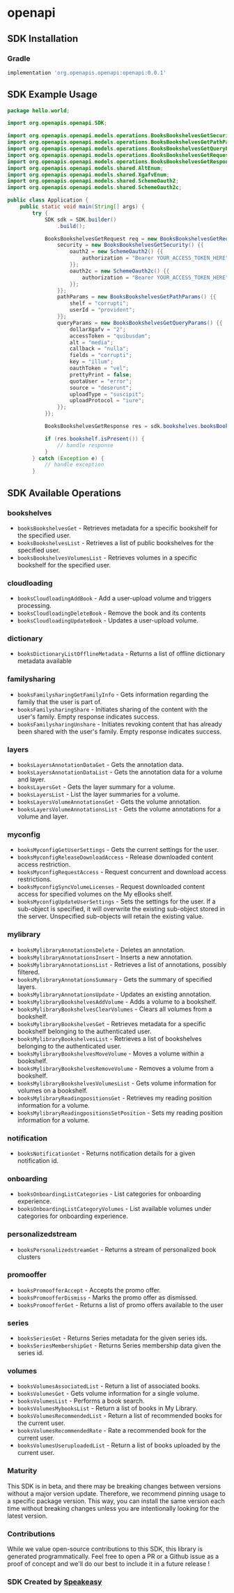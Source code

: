 # openapi

<!-- Start SDK Installation -->
## SDK Installation

### Gradle

```groovy
implementation 'org.openapis.openapi:openapi:0.0.1'
```
<!-- End SDK Installation -->

## SDK Example Usage
<!-- Start SDK Example Usage -->
```java
package hello.world;

import org.openapis.openapi.SDK;

import org.openapis.openapi.models.operations.BooksBookshelvesGetSecurity;
import org.openapis.openapi.models.operations.BooksBookshelvesGetPathParams;
import org.openapis.openapi.models.operations.BooksBookshelvesGetQueryParams;
import org.openapis.openapi.models.operations.BooksBookshelvesGetRequest;
import org.openapis.openapi.models.operations.BooksBookshelvesGetResponse;
import org.openapis.openapi.models.shared.AltEnum;
import org.openapis.openapi.models.shared.XgafvEnum;
import org.openapis.openapi.models.shared.SchemeOauth2;
import org.openapis.openapi.models.shared.SchemeOauth2c;

public class Application {
    public static void main(String[] args) {
        try {
            SDK sdk = SDK.builder()
                .build();

            BooksBookshelvesGetRequest req = new BooksBookshelvesGetRequest() {{
                security = new BooksBookshelvesGetSecurity() {{
                    oauth2 = new SchemeOauth2() {{
                        authorization = "Bearer YOUR_ACCESS_TOKEN_HERE";
                    }};
                    oauth2c = new SchemeOauth2c() {{
                        authorization = "Bearer YOUR_ACCESS_TOKEN_HERE";
                    }};
                }};
                pathParams = new BooksBookshelvesGetPathParams() {{
                    shelf = "corrupti";
                    userId = "provident";
                }};
                queryParams = new BooksBookshelvesGetQueryParams() {{
                    dollarXgafv = "2";
                    accessToken = "quibusdam";
                    alt = "media";
                    callback = "nulla";
                    fields = "corrupti";
                    key = "illum";
                    oauthToken = "vel";
                    prettyPrint = false;
                    quotaUser = "error";
                    source = "deserunt";
                    uploadType = "suscipit";
                    uploadProtocol = "iure";
                }};
            }};            

            BooksBookshelvesGetResponse res = sdk.bookshelves.booksBookshelvesGet(req);

            if (res.bookshelf.isPresent()) {
                // handle response
            }
        } catch (Exception e) {
            // handle exception
        }
```
<!-- End SDK Example Usage -->

<!-- Start SDK Available Operations -->
## SDK Available Operations


### bookshelves

* `booksBookshelvesGet` - Retrieves metadata for a specific bookshelf for the specified user.
* `booksBookshelvesList` - Retrieves a list of public bookshelves for the specified user.
* `booksBookshelvesVolumesList` - Retrieves volumes in a specific bookshelf for the specified user.

### cloudloading

* `booksCloudloadingAddBook` - Add a user-upload volume and triggers processing.
* `booksCloudloadingDeleteBook` - Remove the book and its contents
* `booksCloudloadingUpdateBook` - Updates a user-upload volume.

### dictionary

* `booksDictionaryListOfflineMetadata` - Returns a list of offline dictionary metadata available

### familysharing

* `booksFamilysharingGetFamilyInfo` - Gets information regarding the family that the user is part of.
* `booksFamilysharingShare` - Initiates sharing of the content with the user's family. Empty response indicates success.
* `booksFamilysharingUnshare` - Initiates revoking content that has already been shared with the user's family. Empty response indicates success.

### layers

* `booksLayersAnnotationDataGet` - Gets the annotation data.
* `booksLayersAnnotationDataList` - Gets the annotation data for a volume and layer.
* `booksLayersGet` - Gets the layer summary for a volume.
* `booksLayersList` - List the layer summaries for a volume.
* `booksLayersVolumeAnnotationsGet` - Gets the volume annotation.
* `booksLayersVolumeAnnotationsList` - Gets the volume annotations for a volume and layer.

### myconfig

* `booksMyconfigGetUserSettings` - Gets the current settings for the user.
* `booksMyconfigReleaseDownloadAccess` - Release downloaded content access restriction.
* `booksMyconfigRequestAccess` - Request concurrent and download access restrictions.
* `booksMyconfigSyncVolumeLicenses` - Request downloaded content access for specified volumes on the My eBooks shelf.
* `booksMyconfigUpdateUserSettings` - Sets the settings for the user. If a sub-object is specified, it will overwrite the existing sub-object stored in the server. Unspecified sub-objects will retain the existing value.

### mylibrary

* `booksMylibraryAnnotationsDelete` - Deletes an annotation.
* `booksMylibraryAnnotationsInsert` - Inserts a new annotation.
* `booksMylibraryAnnotationsList` - Retrieves a list of annotations, possibly filtered.
* `booksMylibraryAnnotationsSummary` - Gets the summary of specified layers.
* `booksMylibraryAnnotationsUpdate` - Updates an existing annotation.
* `booksMylibraryBookshelvesAddVolume` - Adds a volume to a bookshelf.
* `booksMylibraryBookshelvesClearVolumes` - Clears all volumes from a bookshelf.
* `booksMylibraryBookshelvesGet` - Retrieves metadata for a specific bookshelf belonging to the authenticated user.
* `booksMylibraryBookshelvesList` - Retrieves a list of bookshelves belonging to the authenticated user.
* `booksMylibraryBookshelvesMoveVolume` - Moves a volume within a bookshelf.
* `booksMylibraryBookshelvesRemoveVolume` - Removes a volume from a bookshelf.
* `booksMylibraryBookshelvesVolumesList` - Gets volume information for volumes on a bookshelf.
* `booksMylibraryReadingpositionsGet` - Retrieves my reading position information for a volume.
* `booksMylibraryReadingpositionsSetPosition` - Sets my reading position information for a volume.

### notification

* `booksNotificationGet` - Returns notification details for a given notification id.

### onboarding

* `booksOnboardingListCategories` - List categories for onboarding experience.
* `booksOnboardingListCategoryVolumes` - List available volumes under categories for onboarding experience.

### personalizedstream

* `booksPersonalizedstreamGet` - Returns a stream of personalized book clusters

### promooffer

* `booksPromoofferAccept` - Accepts the promo offer.
* `booksPromoofferDismiss` - Marks the promo offer as dismissed.
* `booksPromoofferGet` - Returns a list of promo offers available to the user

### series

* `booksSeriesGet` - Returns Series metadata for the given series ids.
* `booksSeriesMembershipGet` - Returns Series membership data given the series id.

### volumes

* `booksVolumesAssociatedList` - Return a list of associated books.
* `booksVolumesGet` - Gets volume information for a single volume.
* `booksVolumesList` - Performs a book search.
* `booksVolumesMybooksList` - Return a list of books in My Library.
* `booksVolumesRecommendedList` - Return a list of recommended books for the current user.
* `booksVolumesRecommendedRate` - Rate a recommended book for the current user.
* `booksVolumesUseruploadedList` - Return a list of books uploaded by the current user.
<!-- End SDK Available Operations -->

### Maturity

This SDK is in beta, and there may be breaking changes between versions without a major version update. Therefore, we recommend pinning usage 
to a specific package version. This way, you can install the same version each time without breaking changes unless you are intentionally 
looking for the latest version.

### Contributions

While we value open-source contributions to this SDK, this library is generated programmatically. 
Feel free to open a PR or a Github issue as a proof of concept and we'll do our best to include it in a future release !

### SDK Created by [Speakeasy](https://docs.speakeasyapi.dev/docs/using-speakeasy/client-sdks)
